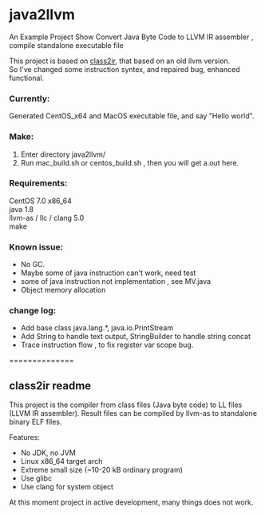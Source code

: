 
# java2llvm

An Example Project Show Convert Java Byte Code to LLVM IR assembler , compile standalone executable file   

This project is based on [class2ir](https://github.com/MParygin/class2ir), that based on an old llvm version.   
So I've changed some instruction syntex, and repaired bug, enhanced functional.   

### Currently:
Generated CentOS_x64 and MacOS executable file, and say "Hello world".    

### Make:
1. Enter directory java2llvm/   
2. Run mac_build.sh or centos_build.sh , then you will get a.out here.   

### Requirements:
 CentOS 7.0 x86_64    
 java 1.8    
 llvm-as / llc / clang  5.0    
 make    

### Known issue:
* No GC.   
* Maybe some of java instruction can't work, need test   
* some of java instruction not implementation , see MV.java    
* Object memory allocation    

### change log:
* Add base class java.lang.*, java.io.PrintStream   
* Add String to handle text output, StringBuilder to handle string concat   
* Trace instruction flow , to fix register var scope bug.   




==============
## class2ir readme

This project is the compiler from class files (Java byte code) to LL files (LLVM IR assembler).
Result files can be compiled by llvm-as to standalone binary ELF files.

Features:

* No JDK, no JVM
* Linux x86_64 target arch
* Extreme small size (~10-20 kB ordinary program)
* Use glibc
* Use clang for system object

At this moment project in active development, many things does not work.
